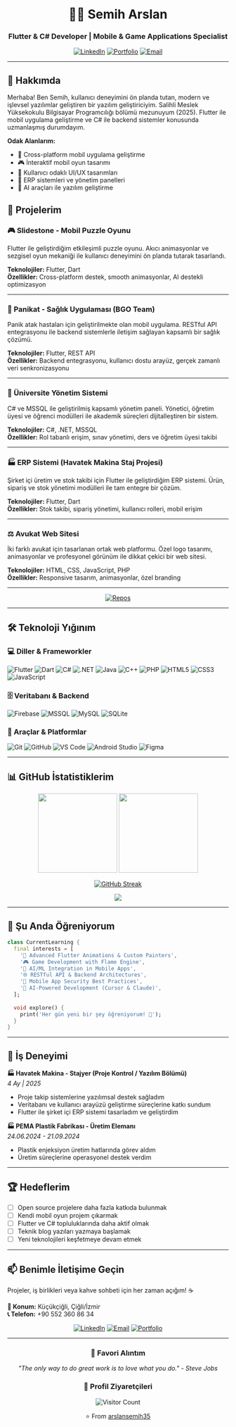 <div align="center">
  
# 👨‍💻 Semih Arslan

### Flutter & C# Developer | Mobile & Game Applications Specialist

[![LinkedIn](https://img.shields.io/badge/LinkedIn-0077B5?style=for-the-badge&logo=linkedin&logoColor=white)](https://linkedin.com/in/semiharslan3552)
[![Portfolio](https://img.shields.io/badge/Portfolio-FF5722?style=for-the-badge&logo=google-chrome&logoColor=white)](https://arslansemih35.github.io)
[![Email](https://img.shields.io/badge/Email-D14836?style=for-the-badge&logo=gmail&logoColor=white)](mailto:arslansemih328@gmail.com)

</div>

---

## 🎯 Hakkımda

Merhaba! Ben Semih, kullanıcı deneyimini ön planda tutan, modern ve işlevsel yazılımlar geliştiren bir yazılım geliştiriciyim. Salihli Meslek Yüksekokulu Bilgisayar Programcılığı bölümü mezunuyum (2025). Flutter ile mobil uygulama geliştirme ve C# ile backend sistemler konusunda uzmanlaşmış durumdayım.

**Odak Alanlarım:**
- 📱 Cross-platform mobil uygulama geliştirme
- 🎮 İnteraktif mobil oyun tasarımı
- 🎨 Kullanıcı odaklı UI/UX tasarımları
- 🔧 ERP sistemleri ve yönetim panelleri
- 🤖 AI araçları ile yazılım geliştirme

## 💼 Projelerim

### 🎮 Slidestone - Mobil Puzzle Oyunu
Flutter ile geliştirdiğim etkileşimli puzzle oyunu. Akıcı animasyonlar ve sezgisel oyun mekaniği ile kullanıcı deneyimini ön planda tutarak tasarlandı.

**Teknolojiler:** Flutter, Dart  
**Özellikler:** Cross-platform destek, smooth animasyonlar, AI destekli optimizasyon

---

### 🏥 Panikat - Sağlık Uygulaması (BGO Team)
Panik atak hastaları için geliştirilmekte olan mobil uygulama. RESTful API entegrasyonu ile backend sistemlerle iletişim sağlayan kapsamlı bir sağlık çözümü.

**Teknolojiler:** Flutter, REST API  
**Özellikler:** Backend entegrasyonu, kullanıcı dostu arayüz, gerçek zamanlı veri senkronizasyonu

---

### 🏫 Üniversite Yönetim Sistemi
C# ve MSSQL ile geliştirilmiş kapsamlı yönetim paneli. Yönetici, öğretim üyesi ve öğrenci modülleri ile akademik süreçleri dijitalleştiren bir sistem.

**Teknolojiler:** C#, .NET, MSSQL  
**Özellikler:** Rol tabanlı erişim, sınav yönetimi, ders ve öğretim üyesi takibi

---

### 🏭 ERP Sistemi (Havatek Makina Staj Projesi)
Şirket içi üretim ve stok takibi için Flutter ile geliştirdiğim ERP sistemi. Ürün, sipariş ve stok yönetimi modülleri ile tam entegre bir çözüm.

**Teknolojiler:** Flutter, Dart  
**Özellikler:** Stok takibi, sipariş yönetimi, kullanıcı rolleri, mobil erişim

---

### ⚖️ Avukat Web Sitesi
İki farklı avukat için tasarlanan ortak web platformu. Özel logo tasarımı, animasyonlar ve profesyonel görünüm ile dikkat çekici bir web sitesi.

**Teknolojiler:** HTML, CSS, JavaScript, PHP  
**Özellikler:** Responsive tasarım, animasyonlar, özel branding

---

<div align="center">

[![Repos](https://img.shields.io/badge/📂_Tüm_Projelerimi_Keşfet-181717?style=for-the-badge&logo=github&logoColor=white)](https://github.com/arslansemih35?tab=repositories)

</div>

---

## 🛠️ Teknoloji Yığınım

### 💻 Diller & Frameworkler
![Flutter](https://img.shields.io/badge/Flutter-02569B?style=for-the-badge&logo=flutter&logoColor=white)
![Dart](https://img.shields.io/badge/Dart-0175C2?style=for-the-badge&logo=dart&logoColor=white)
![C#](https://img.shields.io/badge/C%23-239120?style=for-the-badge&logo=c-sharp&logoColor=white)
![.NET](https://img.shields.io/badge/.NET-512BD4?style=for-the-badge&logo=dotnet&logoColor=white)
![Java](https://img.shields.io/badge/Java-ED8B00?style=for-the-badge&logo=openjdk&logoColor=white)
![C++](https://img.shields.io/badge/C++-00599C?style=for-the-badge&logo=c%2B%2B&logoColor=white)
![PHP](https://img.shields.io/badge/PHP-777BB4?style=for-the-badge&logo=php&logoColor=white)
![HTML5](https://img.shields.io/badge/HTML5-E34F26?style=for-the-badge&logo=html5&logoColor=white)
![CSS3](https://img.shields.io/badge/CSS3-1572B6?style=for-the-badge&logo=css3&logoColor=white)
![JavaScript](https://img.shields.io/badge/JavaScript-F7DF1E?style=for-the-badge&logo=javascript&logoColor=black)

### 🗄️ Veritabanı & Backend
![Firebase](https://img.shields.io/badge/Firebase-FFCA28?style=for-the-badge&logo=firebase&logoColor=black)
![MSSQL](https://img.shields.io/badge/MSSQL-CC2927?style=for-the-badge&logo=microsoft-sql-server&logoColor=white)
![MySQL](https://img.shields.io/badge/MySQL-4479A1?style=for-the-badge&logo=mysql&logoColor=white)
![SQLite](https://img.shields.io/badge/SQLite-003B57?style=for-the-badge&logo=sqlite&logoColor=white)

### 🧰 Araçlar & Platformlar
![Git](https://img.shields.io/badge/Git-F05032?style=for-the-badge&logo=git&logoColor=white)
![GitHub](https://img.shields.io/badge/GitHub-181717?style=for-the-badge&logo=github&logoColor=white)
![VS Code](https://img.shields.io/badge/VS_Code-007ACC?style=for-the-badge&logo=visual-studio-code&logoColor=white)
![Android Studio](https://img.shields.io/badge/Android_Studio-3DDC84?style=for-the-badge&logo=android-studio&logoColor=white)
![Figma](https://img.shields.io/badge/Figma-F24E1E?style=for-the-badge&logo=figma&logoColor=white)

---

## 📊 GitHub İstatistiklerim

<div align="center">
  
<img height="180em" src="https://github-readme-stats.vercel.app/api?username=arslansemih35&show_icons=true&theme=tokyonight&include_all_commits=true&count_private=true&hide_border=true&bg_color=0D1117"/>
<img height="180em" src="https://github-readme-stats.vercel.app/api/top-langs/?username=arslansemih35&layout=compact&langs_count=8&theme=tokyonight&hide_border=true&bg_color=0D1117"/>

</div>

<div align="center">
  
[![GitHub Streak](https://github-readme-streak-stats.herokuapp.com/?user=arslansemih35&theme=tokyonight&hide_border=true&background=0D1117)](https://git.io/streak-stats)

</div>

<div align="center">

![](https://github-profile-summary-cards.vercel.app/api/cards/profile-details?username=arslansemih35&theme=tokyonight)

</div>

---

## 🌱 Şu Anda Öğreniyorum

```dart
class CurrentLearning {
  final interests = [
    '🎨 Advanced Flutter Animations & Custom Painters',
    '🎮 Game Development with Flame Engine',
    '🤖 AI/ML Integration in Mobile Apps',
    '🌐 RESTful API & Backend Architectures',
    '🔐 Mobile App Security Best Practices',
    '🧠 AI-Powered Development (Cursor & Claude)',
  ];
  
  void explore() {
    print('Her gün yeni bir şey öğreniyorum! 🚀');
  }
}
```

---

## 💼 İş Deneyimi

**🏭 Havatek Makina - Stajyer (Proje Kontrol / Yazılım Bölümü)**  
*4 Ay | 2025*
- Proje takip sistemlerine yazılımsal destek sağladım
- Veritabanı ve kullanıcı arayüzü geliştirme süreçlerine katkı sundum
- Flutter ile şirket içi ERP sistemi tasarladım ve geliştirdim

**🏭 PEMA Plastik Fabrikası - Üretim Elemanı**  
*24.06.2024 - 21.09.2024*
- Plastik enjeksiyon üretim hatlarında görev aldım
- Üretim süreçlerine operasyonel destek verdim

---

## 🏆 Hedeflerim

- [ ] Open source projelere daha fazla katkıda bulunmak
- [ ] Kendi mobil oyun projem çıkarmak
- [ ] Flutter ve C# topluluklarında daha aktif olmak
- [ ] Teknik blog yazıları yazmaya başlamak
- [ ] Yeni teknolojileri keşfetmeye devam etmek

---

## 📫 Benimle İletişime Geçin

Projeler, iş birlikleri veya kahve sohbeti için her zaman açığım! ☕

**📍 Konum:** Küçükçiğli, Çiğli/İzmir  
**📞 Telefon:** +90 552 360 86 34

<div align="center">

[![LinkedIn](https://img.shields.io/badge/LinkedIn-Semih_Arslan-0077B5?style=for-the-badge&logo=linkedin&logoColor=white)](https://linkedin.com/in/semiharslan3552)
[![Email](https://img.shields.io/badge/Email-arslansemih328@gmail.com-D14836?style=for-the-badge&logo=gmail&logoColor=white)](mailto:arslansemih328@gmail.com)
[![Portfolio](https://img.shields.io/badge/Portfolio-Visit_Now-FF5722?style=for-the-badge&logo=google-chrome&logoColor=white)](https://arslansemih35.github.io)

</div>

---

<div align="center">

### 💭 Favori Alıntım

*"The only way to do great work is to love what you do." - Steve Jobs*

### 👀 Profil Ziyaretçileri

![Visitor Count](https://profile-counter.glitch.me/arslansemih35/count.svg)

⭐️ From [arslansemih35](https://github.com/arslansemih35)

</div>
